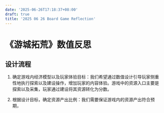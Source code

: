 ```yaml
---
date: '2025-06-26T17:18:37+08:00'
draft: true
title: '2025 06 26 Board Game Reflection'
---
```


# 《游城拓荒》数值反思

## 设计流程

1. 确定游戏内经济模型以及玩家体验目标：我们希望通过数值设计引导玩家侧重性地执行探索以及建设操作，增加玩家的内容体验。游戏中的资源入口主要是探索以及采集，玩家通过建设将其资源转化为分数。

2. 根据设计目标，确定资源产出比例：我们需要保证游戏内的资源产出符合预期，